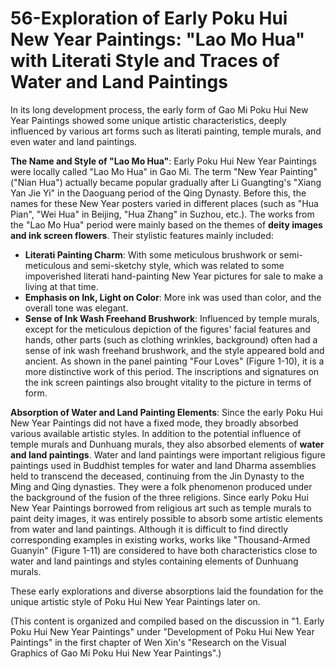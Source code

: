 # 56-Exploration of Early Poku Hui New Year Paintings: "Lao Mo Hua" with Literati Style and Traces of Water and Land Paintings

In its long development process, the early form of Gao Mi Poku Hui New Year Paintings showed some unique artistic characteristics, deeply influenced by various art forms such as literati painting, temple murals, and even water and land paintings.

**The Name and Style of "Lao Mo Hua"**:
Early Poku Hui New Year Paintings were locally called "Lao Mo Hua" in Gao Mi. The term "New Year Painting" ("Nian Hua") actually became popular gradually after Li Guangting's "Xiang Yan Jie Yi" in the Daoguang period of the Qing Dynasty. Before this, the names for these New Year posters varied in different places (such as "Hua Pian", "Wei Hua" in Beijing, "Hua Zhang" in Suzhou, etc.).
The works from the "Lao Mo Hua" period were mainly based on the themes of **deity images and ink screen flowers**. Their stylistic features mainly included:
*   **Literati Painting Charm**: With some meticulous brushwork or semi-meticulous and semi-sketchy style, which was related to some impoverished literati hand-painting New Year pictures for sale to make a living at that time.
*   **Emphasis on Ink, Light on Color**: More ink was used than color, and the overall tone was elegant.
*   **Sense of Ink Wash Freehand Brushwork**: Influenced by temple murals, except for the meticulous depiction of the figures' facial features and hands, other parts (such as clothing wrinkles, background) often had a sense of ink wash freehand brushwork, and the style appeared bold and ancient. As shown in the panel painting "Four Loves" (Figure 1-10), it is a more distinctive work of this period. The inscriptions and signatures on the ink screen paintings also brought vitality to the picture in terms of form.

**Absorption of Water and Land Painting Elements**:
Since the early Poku Hui New Year Paintings did not have a fixed mode, they broadly absorbed various available artistic styles. In addition to the potential influence of temple murals and Dunhuang murals, they also absorbed elements of **water and land paintings**.
Water and land paintings were important religious figure paintings used in Buddhist temples for water and land Dharma assemblies held to transcend the deceased, continuing from the Jin Dynasty to the Ming and Qing dynasties. They were a folk phenomenon produced under the background of the fusion of the three religions. Since early Poku Hui New Year Paintings borrowed from religious art such as temple murals to paint deity images, it was entirely possible to absorb some artistic elements from water and land paintings. Although it is difficult to find directly corresponding examples in existing works, works like "Thousand-Armed Guanyin" (Figure 1-11) are considered to have both characteristics close to water and land paintings and styles containing elements of Dunhuang murals.

These early explorations and diverse absorptions laid the foundation for the unique artistic style of Poku Hui New Year Paintings later on.

(This content is organized and compiled based on the discussion in "1. Early Poku Hui New Year Paintings" under "Development of Poku Hui New Year Paintings" in the first chapter of Wen Xin's "Research on the Visual Graphics of Gao Mi Poku Hui New Year Paintings".)

